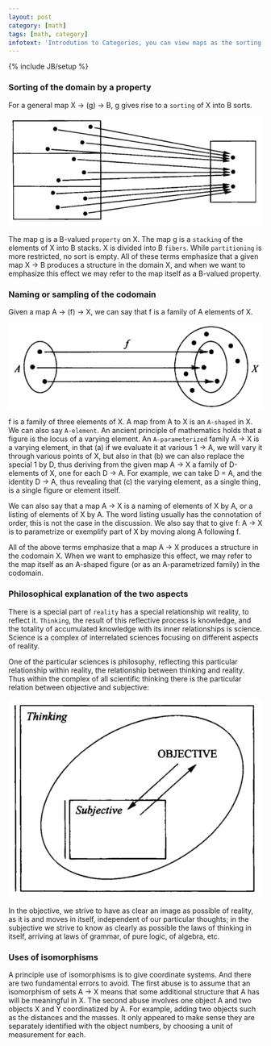 ```yaml
---
layout: post
category: [math]
tags: [math, category]
infotext: 'Introdution to Categories, you can view maps as the sorting of the domain by a property or the naming of the codomain'
---
```

{% include JB/setup %}

### Sorting of the domain by a property

For a general map X -> (g) -> B, g gives rise to a `sorting` of X into B sorts.

![maps](/files/2015-06-29-notes-on-categories-s5/maps.png)

The map g is a B-valued `property` on X. The map g is a `stacking` of the elements of X into B stacks. 
X is divided into B `fibers`. While `partitioning` is more restricted, no sort is empty. All of these 
terms emphasize that a given map X -> B produces a structure in the domain X, and when we want to 
emphasize this effect we may refer to the map itself as a B-valued property.

### Naming or sampling of the codomain

Given a map A -> (f) -> X, we can say that f is a family of A elements of X.

![maps](/files/2015-06-29-notes-on-categories-s5/maps2.png)

f is a family of three elements of X. A map from A to X is an `A-shaped` in X. We can also say `A-element`. 
An ancient principle of mathematics holds that a figure is the locus of a varying element. An `A-parameterized` 
family A -> X is a varying element, in that (a) if we evaluate it at various 1 -> A, we will vary it through 
various points of X, but also in that (b) we can also replace the special 1 by D, thus deriving from the 
given map A -> X a family of D-elements of X, one for each D -> A. For example, we can take D = A, and the 
identity D -> A, thus revealing that (c) the varying element, as a single thing, is a single figure or 
element itself.

We can also say that a map A -> X is a naming of elements of X by A, or a listing of elements of X by A. The 
word listing usually has the connotation of order, this is not the case in the discussion. We also say that 
to give f: A -> X is to parametrize or exemplify part of X by moving along A following f.

All of the above terms emphasize that a map A -> X produces a structure in the codomain X. When we want to 
emphasize this effect, we may refer to the map itself as an A-shaped figure (or as an A-parametrized family) 
in the codomain. 

### Philosophical explanation of the two aspects

There is a special part of `reality` has a special relationship wit reality, to reflect it. `Thinking`, the 
result of this reflective process is knowledge, and the totality of accumulated knowledge with its inner 
relationships is science. Science is a complex of interrelated sciences focusing on different aspects of reality.

One of the particular sciences is philosophy, reflecting this particular relationship within reality, the 
relationship between thinking and reality. Thus within the complex of all scientific thinking there is the 
particular relation between objective and subjective:

![thinking](/files/2015-06-29-notes-on-categories-s5/thinking.png)

In the objective, we strive to have as clear an image as possible of reality, as it is and moves in itself, 
independent of our particular thoughts; in the subjective we strive to know as clearly as possible the laws 
of thinking in itself, arriving at laws of grammar, of pure logic, of algebra, etc.

### Uses of isomorphisms

A principle use of isomorphisms is to give coordinate systems. And there are two fundamental errors to avoid. 
The first abuse is to assume that an isomorphism of sets A -> X means that some additional structure that 
A has will be meaningful in X. The second abuse involves one object A and two objects X and Y coordinatized 
by A. For example, adding two objects such as the distances and the masses. It only appeared to make sense 
they are separately identified with the object numbers, by choosing a unit of measurement for each.